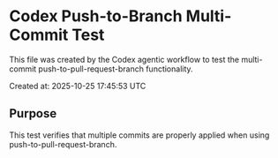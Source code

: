 # Codex Push-to-Branch Multi-Commit Test

This file was created by the Codex agentic workflow to test the multi-commit push-to-pull-request-branch functionality.

Created at: 2025-10-25 17:45:53 UTC

## Purpose
This test verifies that multiple commits are properly applied when using push-to-pull-request-branch.
